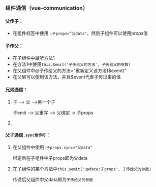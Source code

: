 ### 组件通信（vue-communication）

#### 父传子：

- 在组件标签中使用 `:子props=“父data"`，然后子组件可以使用props值

#### 子传父：

- 在子组件中监听方法1
- 在方法1中使用`this.$emit('子传给父的方法', 子传给父的参数)`
- 在父组件中@子传给父的方法="重新定义该方法($event)"
- 在父层可以使用该方法，并且$event代表子传过来的值

#### 兄弟通信：

1. 子 --> 父 -->另一个子

   子emit --> 父重写 --> 父绑定 -> 子props  

2. 



#### 父子通信`.sync修饰符`：

1. 在父组件中使用`:子props.sync="父data"`

   绑定后在子组件中子props即为父data

2. 在子组件的某个方法中`this.$emit('update:子props', 子传给父的参数)`

   传递后父组件中父data即为`子传给父的参数`

